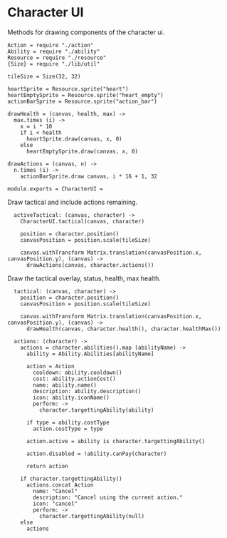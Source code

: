 Character UI
============

Methods for drawing components of the character ui.

    Action = require "./action"
    Ability = require "./ability"
    Resource = require "./resource"
    {Size} = require "./lib/util"

    tileSize = Size(32, 32)

    heartSprite = Resource.sprite("heart")
    heartEmptySprite = Resource.sprite("heart_empty")
    actionBarSprite = Resource.sprite("action_bar")

    drawHealth = (canvas, health, max) ->
      max.times (i) ->
        x = i * 10
        if i < health
          heartSprite.draw(canvas, x, 0)
        else
          heartEmptySprite.draw(canvas, x, 0)

    drawActions = (canvas, n) ->
      n.times (i) ->
        actionBarSprite.draw canvas, i * 16 + 1, 32

    module.exports = CharacterUI =

Draw tactical and include actions remaining.

      activeTactical: (canvas, character) ->
        CharacterUI.tactical(canvas, character)

        position = character.position()
        canvasPosition = position.scale(tileSize)

        canvas.withTransform Matrix.translation(canvasPosition.x, canvasPosition.y), (canvas) ->
          drawActions(canvas, character.actions())

Draw the tactical overlay, status, health, max health.

      tactical: (canvas, character) ->
        position = character.position()
        canvasPosition = position.scale(tileSize)

        canvas.withTransform Matrix.translation(canvasPosition.x, canvasPosition.y), (canvas) ->
          drawHealth(canvas, character.health(), character.healthMax())

      actions: (character) ->
        actions = character.abilities().map (abilityName) ->
          ability = Ability.Abilities[abilityName]

          action = Action
            cooldown: ability.cooldown()
            cost: ability.actionCost()
            name: ability.name()
            description: ability.description()
            icon: ability.iconName()
            perform: ->
              character.targettingAbility(ability)

          if type = ability.costType
            action.costType = type

          action.active = ability is character.targettingAbility()

          action.disabled = !ability.canPay(character)

          return action

        if character.targettingAbility()
          actions.concat Action
            name: "Cancel"
            description: "Cancel using the current action."
            icon: "cancel"
            perform: ->
              character.targettingAbility(null)
        else
          actions
